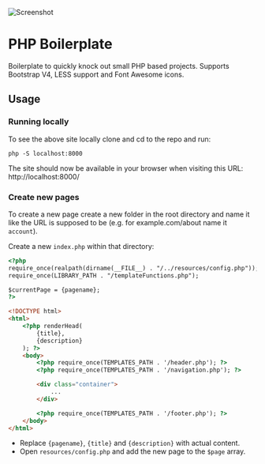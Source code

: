 ![Screenshot](http://imgur.com/U8UUVQh.png)

# PHP Boilerplate

Boilerplate to quickly knock out small PHP based projects.
Supports Bootstrap V4, LESS support and Font Awesome icons.

## Usage

### Running locally

To see the above site locally clone and cd to the repo and run:

```
php -S localhost:8000
```

The site should now be available in your browser when visiting this URL:
http://localhost:8000/

### Create new pages

To create a new page create a new folder in the root directory and name it like
the URL is supposed to be (e.g. for example.com/about name it `account`).

Create a new `index.php` within that directory:

```html
<?php
require_once(realpath(dirname(__FILE__) . "/../resources/config.php"));
require_once(LIBRARY_PATH . "/templateFunctions.php");

$currentPage = {pagename};
?>

<!DOCTYPE html>
<html>
    <?php renderHead(
        {title},
        {description}
    ); ?>
    <body>
        <?php require_once(TEMPLATES_PATH . '/header.php'); ?>
        <?php require_once(TEMPLATES_PATH . '/navigation.php'); ?>

        <div class="container">
            ...
        </div>

        <?php require_once(TEMPLATES_PATH . '/footer.php'); ?>
    </body>
</html>
```

- Replace `{pagename}`, `{title}` and `{description}` with actual content.
- Open `resources/config.php` and add the new page to the `$page` array.
